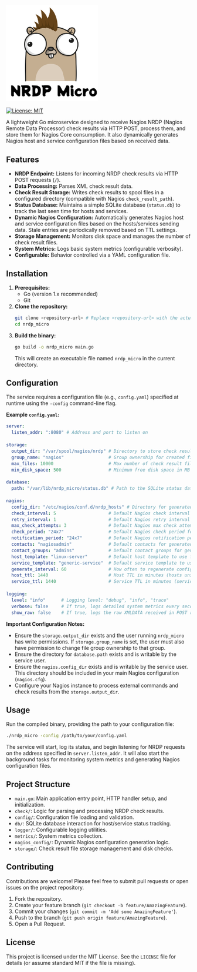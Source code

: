 <img src="assets/nrdp_micro.png" alt="NRDP Microservice Logo" width="250"/>

[![License: MIT](https://img.shields.io/badge/License-MIT-yellow.svg)](https://opensource.org/licenses/MIT)

A lightweight Go microservice designed to receive Nagios NRDP (Nagios Remote Data Processor) check results via HTTP POST, process them, and store them for Nagios Core consumption. It also dynamically generates Nagios host and service configuration files based on received data.

## Features

*   **NRDP Endpoint:** Listens for incoming NRDP check results via HTTP POST requests (`/`).
*   **Data Processing:** Parses XML check result data.
*   **Check Result Storage:** Writes check results to spool files in a configured directory (compatible with Nagios `check_result_path`).
*   **Status Database:** Maintains a simple SQLite database (`status.db`) to track the last seen time for hosts and services.
*   **Dynamic Nagios Configuration:** Automatically generates Nagios host and service configuration files based on the hosts/services sending data. Stale entries are periodically removed based on TTL settings.
*   **Storage Management:** Monitors disk space and manages the number of check result files.
*   **System Metrics:** Logs basic system metrics (configurable verbosity).
*   **Configurable:** Behavior controlled via a YAML configuration file.

## Installation

1.  **Prerequisites:**
    *   Go (version 1.x recommended)
    *   Git
2.  **Clone the repository:**
    ```bash
    git clone <repository-url> # Replace <repository-url> with the actual URL
    cd nrdp_micro
    ```
3.  **Build the binary:**
    ```bash
    go build -o nrdp_micro main.go
    ```
    This will create an executable file named `nrdp_micro` in the current directory.

## Configuration

The service requires a configuration file (e.g., `config.yaml`) specified at runtime using the `-config` command-line flag.

**Example `config.yaml`:**

```yaml
server:
  listen_addr: ":8080" # Address and port to listen on

storage:
  output_dir: "/var/spool/nagios/nrdp" # Directory to store check results (must match Nagios check_result_path)
  group_name: "nagios"                 # Group ownership for created files (service must run as user that can chgrp to this)
  max_files: 10000                     # Max number of check result files to keep
  min_disk_space: 500                  # Minimum free disk space in MB required to accept data

database:
  path: "/var/lib/nrdp_micro/status.db" # Path to the SQLite status database file

nagios:
  config_dir: "/etc/nagios/conf.d/nrdp_hosts" # Directory for generated Nagios configs (must exist)
  check_interval: 5                    # Default Nagios check interval (minutes) for generated services
  retry_interval: 1                    # Default Nagios retry interval (minutes) for generated services
  max_check_attempts: 3                # Default Nagios max check attempts for generated services
  check_period: "24x7"                 # Default Nagios check period for generated objects
  notification_period: "24x7"          # Default Nagios notification period for generated objects
  contacts: "nagiosadmin"              # Default contacts for generated objects
  contact_groups: "admins"             # Default contact groups for generated objects
  host_template: "linux-server"        # Default host template to use for generated hosts
  service_template: "generic-service"  # Default service template to use for generated services
  generate_interval: 60                # How often to regenerate configs (seconds)
  host_ttl: 1440                       # Host TTL in minutes (hosts unseen for this long are removed from config)
  service_ttl: 1440                    # Service TTL in minutes (services unseen for this long are removed from config)

logging:
  level: "info"      # Logging level: "debug", "info", "trace"
  verbose: false     # If true, logs detailed system metrics every second
  show_raw: false    # If true, logs the raw XMLDATA received in POST requests
```

**Important Configuration Notes:**

*   Ensure the `storage.output_dir` exists and the user running `nrdp_micro` has write permissions. If `storage.group_name` is set, the user must also have permission to change file group ownership to that group.
*   Ensure the directory for `database.path` exists and is writable by the service user.
*   Ensure the `nagios.config_dir` exists and is writable by the service user. This directory should be included in your main Nagios configuration (`nagios.cfg`).
*   Configure your Nagios instance to process external commands and check results from the `storage.output_dir`.

## Usage

Run the compiled binary, providing the path to your configuration file:

```bash
./nrdp_micro -config /path/to/your/config.yaml
```

The service will start, log its status, and begin listening for NRDP requests on the address specified in `server.listen_addr`. It will also start the background tasks for monitoring system metrics and generating Nagios configuration files.

## Project Structure

*   `main.go`: Main application entry point, HTTP handler setup, and initialization.
*   `check/`: Logic for parsing and processing NRDP check results.
*   `config/`: Configuration file loading and validation.
*   `db/`: SQLite database interaction for host/service status tracking.
*   `logger/`: Configurable logging utilities.
*   `metrics/`: System metrics collection.
*   `nagios_config/`: Dynamic Nagios configuration generation logic.
*   `storage/`: Check result file storage management and disk checks.

## Contributing

Contributions are welcome! Please feel free to submit pull requests or open issues on the project repository.

1.  Fork the repository.
2.  Create your feature branch (`git checkout -b feature/AmazingFeature`).
3.  Commit your changes (`git commit -m 'Add some AmazingFeature'`).
4.  Push to the branch (`git push origin feature/AmazingFeature`).
5.  Open a Pull Request.

## License

This project is licensed under the MIT License. See the `LICENSE` file for details (or assume standard MIT if the file is missing).
